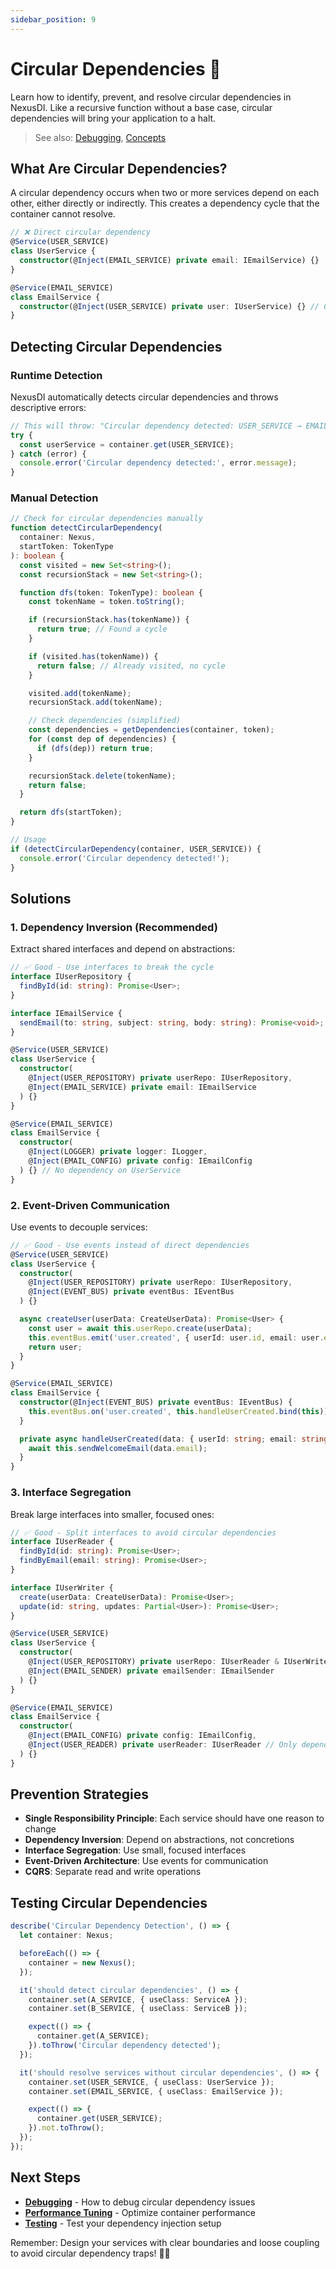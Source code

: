 ```yaml
---
sidebar_position: 9
---
```


# Circular Dependencies 🔄

Learn how to identify, prevent, and resolve circular dependencies in NexusDI. Like a recursive function without a base case, circular dependencies will bring your application to a halt.

> See also: [Debugging](debugging-and-diagnostics), [Concepts](../concepts)

## What Are Circular Dependencies?

A circular dependency occurs when two or more services depend on each other, either directly or indirectly. This creates a dependency cycle that the container cannot resolve.

```typescript
// ❌ Direct circular dependency
@Service(USER_SERVICE)
class UserService {
  constructor(@Inject(EMAIL_SERVICE) private email: IEmailService) {}
}

@Service(EMAIL_SERVICE)
class EmailService {
  constructor(@Inject(USER_SERVICE) private user: IUserService) {} // Circular!
}
```

## Detecting Circular Dependencies

### Runtime Detection

NexusDI automatically detects circular dependencies and throws descriptive errors:

```typescript
// This will throw: "Circular dependency detected: USER_SERVICE → EMAIL_SERVICE → USER_SERVICE"
try {
  const userService = container.get(USER_SERVICE);
} catch (error) {
  console.error('Circular dependency detected:', error.message);
}
```

### Manual Detection

```typescript
// Check for circular dependencies manually
function detectCircularDependency(
  container: Nexus,
  startToken: TokenType
): boolean {
  const visited = new Set<string>();
  const recursionStack = new Set<string>();

  function dfs(token: TokenType): boolean {
    const tokenName = token.toString();

    if (recursionStack.has(tokenName)) {
      return true; // Found a cycle
    }

    if (visited.has(tokenName)) {
      return false; // Already visited, no cycle
    }

    visited.add(tokenName);
    recursionStack.add(tokenName);

    // Check dependencies (simplified)
    const dependencies = getDependencies(container, token);
    for (const dep of dependencies) {
      if (dfs(dep)) return true;
    }

    recursionStack.delete(tokenName);
    return false;
  }

  return dfs(startToken);
}

// Usage
if (detectCircularDependency(container, USER_SERVICE)) {
  console.error('Circular dependency detected!');
}
```

## Solutions

### 1. Dependency Inversion (Recommended)

Extract shared interfaces and depend on abstractions:

```typescript
// ✅ Good - Use interfaces to break the cycle
interface IUserRepository {
  findById(id: string): Promise<User>;
}

interface IEmailService {
  sendEmail(to: string, subject: string, body: string): Promise<void>;
}

@Service(USER_SERVICE)
class UserService {
  constructor(
    @Inject(USER_REPOSITORY) private userRepo: IUserRepository,
    @Inject(EMAIL_SERVICE) private email: IEmailService
  ) {}
}

@Service(EMAIL_SERVICE)
class EmailService {
  constructor(
    @Inject(LOGGER) private logger: ILogger,
    @Inject(EMAIL_CONFIG) private config: IEmailConfig
  ) {} // No dependency on UserService
}
```

### 2. Event-Driven Communication

Use events to decouple services:

```typescript
// ✅ Good - Use events instead of direct dependencies
@Service(USER_SERVICE)
class UserService {
  constructor(
    @Inject(USER_REPOSITORY) private userRepo: IUserRepository,
    @Inject(EVENT_BUS) private eventBus: IEventBus
  ) {}

  async createUser(userData: CreateUserData): Promise<User> {
    const user = await this.userRepo.create(userData);
    this.eventBus.emit('user.created', { userId: user.id, email: user.email });
    return user;
  }
}

@Service(EMAIL_SERVICE)
class EmailService {
  constructor(@Inject(EVENT_BUS) private eventBus: IEventBus) {
    this.eventBus.on('user.created', this.handleUserCreated.bind(this));
  }

  private async handleUserCreated(data: { userId: string; email: string }) {
    await this.sendWelcomeEmail(data.email);
  }
}
```

### 3. Interface Segregation

Break large interfaces into smaller, focused ones:

```typescript
// ✅ Good - Split interfaces to avoid circular dependencies
interface IUserReader {
  findById(id: string): Promise<User>;
  findByEmail(email: string): Promise<User>;
}

interface IUserWriter {
  create(userData: CreateUserData): Promise<User>;
  update(id: string, updates: Partial<User>): Promise<User>;
}

@Service(USER_SERVICE)
class UserService {
  constructor(
    @Inject(USER_REPOSITORY) private userRepo: IUserReader & IUserWriter,
    @Inject(EMAIL_SENDER) private emailSender: IEmailSender
  ) {}
}

@Service(EMAIL_SERVICE)
class EmailService {
  constructor(
    @Inject(EMAIL_CONFIG) private config: IEmailConfig,
    @Inject(USER_READER) private userReader: IUserReader // Only depends on read operations
  ) {}
}
```

## Prevention Strategies

- **Single Responsibility Principle**: Each service should have one reason to change
- **Dependency Inversion**: Depend on abstractions, not concretions
- **Interface Segregation**: Use small, focused interfaces
- **Event-Driven Architecture**: Use events for communication
- **CQRS**: Separate read and write operations

## Testing Circular Dependencies

```typescript
describe('Circular Dependency Detection', () => {
  let container: Nexus;

  beforeEach(() => {
    container = new Nexus();
  });

  it('should detect circular dependencies', () => {
    container.set(A_SERVICE, { useClass: ServiceA });
    container.set(B_SERVICE, { useClass: ServiceB });

    expect(() => {
      container.get(A_SERVICE);
    }).toThrow('Circular dependency detected');
  });

  it('should resolve services without circular dependencies', () => {
    container.set(USER_SERVICE, { useClass: UserService });
    container.set(EMAIL_SERVICE, { useClass: EmailService });

    expect(() => {
      container.get(USER_SERVICE);
    }).not.toThrow();
  });
});
```

## Next Steps

- **[Debugging](debugging-and-diagnostics)** - How to debug circular dependency issues
- **[Performance Tuning](performance-tuning.md)** - Optimize container performance
- **[Testing](../testing.md)** - Test your dependency injection setup

Remember: Design your services with clear boundaries and loose coupling to avoid circular dependency traps! 🔄✨
